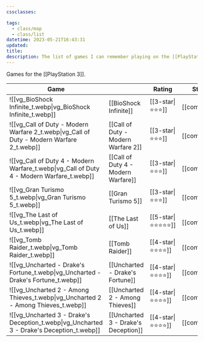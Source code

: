 ```yaml
---
cssclasses:

tags:
  - class/map
  - class/list
datetime: 2023-05-21T16:43:31
updated: 
title: 
description: The list of games I can remember playing on the [[PlayStation 3]] platform.
---
```

Games for the [[PlayStation 3]].

<!-- QueryToSerialize: table without id embed(link(thumbnail)) as "Game", file.link as "", rating as Rating, link(split( filter(file.tags, (t) => startswith(t, "#status") )[0], "/" )[1]) as Status from #class/video-game where contains(platform, [[PlayStation 3]]) sort file.name -->
<!-- SerializedQuery: table without id embed(link(thumbnail)) as "Game", file.link as "", rating as Rating, link(split( filter(file.tags, (t) => startswith(t, "#status") )[0], "/" )[1]) as Status from #class/video-game where contains(platform, [[PlayStation 3]]) sort file.name -->

| Game                                                                                                           |                                                                                      | Rating                                 | Status                                   |
| -------------------------------------------------------------------------------------------------------------- | ------------------------------------------------------------------------------------ | -------------------------------------- | ---------------------------------------- |
| ![[vg_BioShock Infinite_t.webp\|vg_BioShock Infinite_t.webp]]                             | [[BioShock Infinite]]                             | [[3-star\|⭐️⭐️⭐️]]     | [[completed]] |
| ![[vg_Call of Duty - Modern Warfare 2_t.webp\|vg_Call of Duty - Modern Warfare 2_t.webp]] | [[Call of Duty - Modern Warfare 2]] | [[3-star\|⭐️⭐️⭐️]]     | [[completed]] |
| ![[vg_Call of Duty 4 - Modern Warfare_t.webp\|vg_Call of Duty 4 - Modern Warfare_t.webp]] | [[Call of Duty 4 - Modern Warfare]] | [[3-star\|⭐️⭐️⭐️]]     | [[completed]] |
| ![[vg_Gran Turismo 5_t.webp\|vg_Gran Turismo 5_t.webp]]                                   | [[Gran Turismo 5]]                                   | [[3-star\|⭐️⭐️⭐️]]     | [[completed]] |
| ![[vg_The Last of Us_t.webp\|vg_The Last of Us_t.webp]]                                   | [[The Last of Us]]                                   | [[5-star\|⭐️⭐️⭐️⭐️⭐️]] | [[completed]] |
| ![[vg_Tomb Raider_t.webp\|vg_Tomb Raider_t.webp]]                                         | [[Tomb Raider]]                                         | [[4-star\|⭐️⭐️⭐️⭐️]]   | [[completed]] |
| ![[vg_Uncharted - Drake's Fortune_t.webp\|vg_Uncharted - Drake's Fortune_t.webp]]         | [[Uncharted - Drake's Fortune]]         | [[4-star\|⭐️⭐️⭐️⭐️]]   | [[completed]] |
| ![[vg_Uncharted 2 - Among Thieves_t.webp\|vg_Uncharted 2 - Among Thieves_t.webp]]         | [[Uncharted 2 - Among Thieves]]         | [[4-star\|⭐️⭐️⭐️⭐️]]   | [[completed]] |
| ![[vg_Uncharted 3 - Drake's Deception_t.webp\|vg_Uncharted 3 - Drake's Deception_t.webp]] | [[Uncharted 3 - Drake's Deception]] | [[4-star\|⭐️⭐️⭐️⭐️]]   | [[completed]] |
<!-- SerializedQuery END -->
